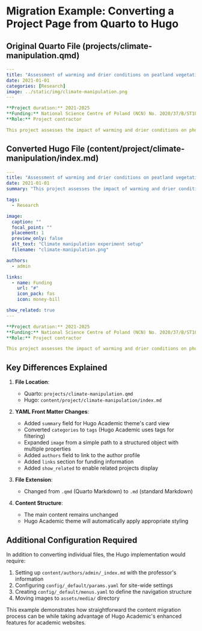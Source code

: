 # Migration Example: Converting a Project Page from Quarto to Hugo

## Original Quarto File (projects/climate-manipulation.qmd)

```yaml
---
title: "Assessment of warming and drier conditions on peatland vegetation"
date: 2021-01-01
categories: [Research]
image: ../static/img/climate-manipulation.png
---

**Project duration:** 2021-2025  
**Funding:** National Science Centre of Poland (NCN) No. 2020/37/B/ST10/0121  
**Role:** Project contractor

This project assesses the impact of warming and drier conditions on photosynthetic efficiency, productivity, spectral characteristics, and morphology of peatland vegetation under controlled in-situ climate manipulation experiments. The research provides insights into peatland resilience and carbon cycling under future climate scenarios.
```

## Converted Hugo File (content/project/climate-manipulation/index.md)

```yaml
---
title: "Assessment of warming and drier conditions on peatland vegetation"
date: 2021-01-01
summary: "This project assesses the impact of warming and drier conditions on photosynthetic efficiency, productivity, spectral characteristics, and morphology of peatland vegetation under controlled in-situ climate manipulation experiments."

tags:
  - Research

image:
  caption: ""
  focal_point: ""
  placement: 1
  preview_only: false
  alt_text: "Climate manipulation experiment setup"
  filename: "climate-manipulation.png"

authors:
  - admin

links:
  - name: Funding
    url: "#"
    icon_pack: fas
    icon: money-bill

show_related: true
---

**Project duration:** 2021-2025  
**Funding:** National Science Centre of Poland (NCN) No. 2020/37/B/ST10/0121  
**Role:** Project contractor

This project assesses the impact of warming and drier conditions on photosynthetic efficiency, productivity, spectral characteristics, and morphology of peatland vegetation under controlled in-situ climate manipulation experiments. The research provides insights into peatland resilience and carbon cycling under future climate scenarios.
```

## Key Differences Explained

1. **File Location**: 
   - Quarto: `projects/climate-manipulation.qmd`
   - Hugo: `content/project/climate-manipulation/index.md`

2. **YAML Front Matter Changes**:
   - Added `summary` field for Hugo Academic theme's card view
   - Converted `categories` to `tags` (Hugo Academic uses tags for filtering)
   - Expanded `image` from a simple path to a structured object with multiple properties
   - Added `authors` field to link to the author profile
   - Added `links` section for funding information
   - Added `show_related` to enable related projects display

3. **File Extension**:
   - Changed from `.qmd` (Quarto Markdown) to `.md` (standard Markdown)

4. **Content Structure**:
   - The main content remains unchanged
   - Hugo Academic theme will automatically apply appropriate styling

## Additional Configuration Required

In addition to converting individual files, the Hugo implementation would require:

1. Setting up `content/authors/admin/_index.md` with the professor's information
2. Configuring `config/_default/params.yaml` for site-wide settings
3. Creating `config/_default/menus.yaml` to define the navigation structure
4. Moving images to `assets/media/` directory

This example demonstrates how straightforward the content migration process can be while taking advantage of Hugo Academic's enhanced features for academic websites.